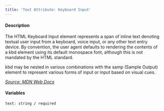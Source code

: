 ```yaml
---
title: 'Text Attribute: Keyboard Input'
---
```

#### Description
The HTML Keyboard Input element represents a span of inline text denoting textual user input from a keyboard, voice input, or any other text entry device. By convention, the user agent defaults to rendering the contents of a kbd element using its default monospace font, although this is not mandated by the HTML standard.

kbd may be nested in various combinations with the samp (Sample Output) element to represent various forms of input or input based on visual cues.

*[Source: MDN Web Docs](https://developer.mozilla.org/en-US/docs/Web/HTML/Element/kbd)*

#### Variables
~~~
text: string / required
~~~

